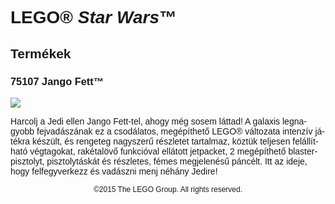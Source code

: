<div lang="hu-HU" style="font-family: Helvetica, sans-serif;">
<h1>LEGO® <i>Star Wars</i>™</h1>
<h2>Termékek</h2>
<h3 style="font-weight: bold;">
<span class="product_number">75107</span>
<span class="title">Jango Fett™</span>
</h3>
<img src="https://www.lego.com/cdn/product-assets/product.img.pri/75107_Prod.jpg" type="image/jpeg">
<p class="description">Harcolj a Jedi ellen Jango Fett-tel, ahogy még sosem láttad! A galaxis legnagyobb fejvadászának ez a csodálatos, megépíthető LEGO® változata intenzív játékra készült, és rengeteg nagyszerű részletet tartalmaz, köztük teljesen felállítható végtagokat, rakétalövő funkcióval ellátott jetpacket, 2 megépíthető blasterpisztolyt, pisztolytáskát és részletes, fémes megjelenésű páncélt. Itt az ideje, hogy felfegyverkezz és vadászni menj néhány Jedire!</p>
<p class="footer" style="font-size: 12px; text-align: center;">©2015 The LEGO Group. All rights reserved.</p>
</div>
